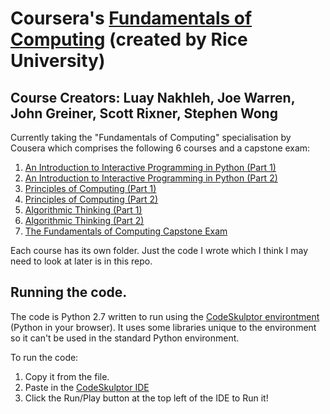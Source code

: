 # Coursera's [Fundamentals of Computing](https://www.coursera.org/specializations/computer-fundamentals) (created by Rice University)
## Course Creators: Luay Nakhleh, Joe Warren, John Greiner, Scott Rixner, Stephen Wong

Currently taking the "Fundamentals of Computing" specialisation by Cousera which comprises the following 6 courses and a capstone exam:

1. [An Introduction to Interactive Programming in Python (Part 1)](https://www.coursera.org/learn/interactive-python-1)
2. [An Introduction to Interactive Programming in Python (Part 2)](https://www.coursera.org/learn/interactive-python-2)
3. [Principles of Computing (Part 1)](https://www.coursera.org/learn/principles-of-computing-1)
4. [Principles of Computing (Part 2)](https://www.coursera.org/learn/principles-of-computing-2)
5. [Algorithmic Thinking (Part 1)](https://www.coursera.org/learn/algorithmic-thinking-1)
6. [Algorithmic Thinking (Part 2)](https://www.coursera.org/learn/algorithmic-thinking-2)
7. [The Fundamentals of Computing Capstone Exam](https://www.coursera.org/learn/fundamentals-of-computing-capstone)

Each course has its own folder. Just the code I wrote which I think I may need to look at later is in this repo.

## Running the code.

The code is Python 2.7 written to run using the [CodeSkulptor environtment](http://www.codeskulptor.org/) (Python in your browser). It uses some libraries unique to the environment so it can't be used in the standard Python environment.

To run the code:

1. Copy it from the file.
2. Paste in the [CodeSkulptor IDE](http://www.codeskulptor.org/)
3. Click the Run/Play button at the top left of the IDE to Run it!
